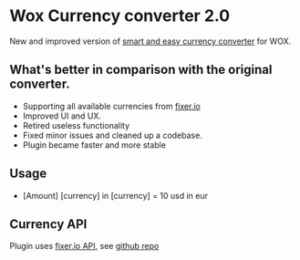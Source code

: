 # Wox Currency converter 2.0
New and improved version of [smart and easy currency converter](https://github.com/KristofferRisa/Wox.Plugin.Currency) for WOX.

## What's better in comparison with the original converter.
* Supporting all available currencies from [fixer.io](https://fixer.io/)
* Improved UI and UX.
* Retired useless functionality
* Fixed minor issues and cleaned up a codebase.
* Plugin became faster and more stable 

## Usage
* [Amount] [currency] in [currency] = 10 usd in eur


## Currency API
Plugin uses [fixer.io API](http://fixer.io), see [github repo](https://github.com/hakanensari/fixer-io)
